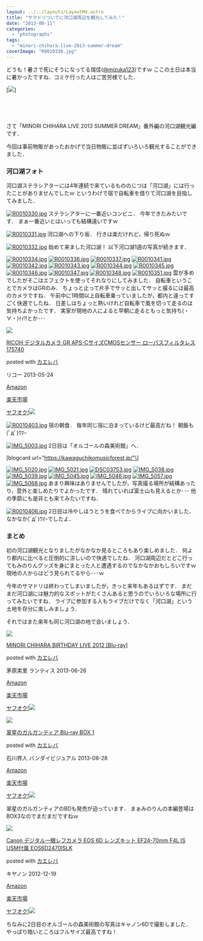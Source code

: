 ```yaml
---
layout: ../../layouts/LayoutMd.astro
title: "サマドリついでに河口湖周辺を観光してみた！"
date: "2013-08-11"
categories: 
  - "photographs"
tags: 
  - "minori-chihara-live-2013-summer-dream"
coverImage: "R0010336.jpg"
---
```


どうも！暑さで死にそうになってる瑞佳([@mizuka123](https://twitter.com/mizuka123))ですｗ ここの土日は本当に暑かったですね．コミケ行った人はご苦労様でした．

[![](http://capture.heartrails.com/150x130/shadow?//mizuka123.net/3950/)]

 

 

さて「MINORI CHIHARA LIVE 2013 SUMMER DREAM」番外編の河口湖観光編です．

今回は事前物販があったおかげで当日物販に並ばずいろいろ観光することができました．

### 河口湖フォト

河口湖ステラシアターには4年連続で来ているもののじつは「河口湖」には行ったことがありませんでしたｗ というわけで宿で自転車を借りて河口湖を目指してみました．

[![R0010330.jpg](/wp/images/9452258494_1f9814ea74_b.jpg)](http://www.flickr.com/photos/67522130@N08/9452258494/ "R0010330.jpg") ステラシアターに一番近いコンビニ． 今年できたみたいです． まぁ一番近いとはいっても結構遠いですｗ

[![R0010331.jpg](/wp/images/9452272078_3fe6a7097e_b.jpg)](http://www.flickr.com/photos/67522130@N08/9452272078/ "R0010331.jpg") 河口湖への下り坂． 行きは楽だけれど，帰り死ぬｗ

[![R0010332.jpg](/wp/images/9449489535_12510c1ee7_b.jpg)](http://www.flickr.com/photos/67522130@N08/9449489535/ "R0010332.jpg") 始めて来ました河口湖！ 以下河口湖1週の写真が続きます．

[![R0010334.jpg](/wp/images/9449490685_f14b5dff63_b.jpg)](http://www.flickr.com/photos/67522130@N08/9449490685/ "R0010334.jpg") [![R0010336.jpg](/wp/images/9452275938_21a238ecd6_b.jpg)](http://www.flickr.com/photos/67522130@N08/9452275938/ "R0010336.jpg") [![R0010337.jpg](/wp/images/9452277588_91129162c6_b.jpg)](http://www.flickr.com/photos/67522130@N08/9452277588/ "R0010337.jpg") [![R0010341.jpg](/wp/images/9449494561_da7b016817_b.jpg)](http://www.flickr.com/photos/67522130@N08/9449494561/ "R0010341.jpg") [![R0010342.jpg](/wp/images/9449496219_7927e0dbfa_b.jpg)](http://www.flickr.com/photos/67522130@N08/9449496219/ "R0010342.jpg") [![R0010343.jpg](/wp/images/9449497441_816d47e22d_b.jpg)](http://www.flickr.com/photos/67522130@N08/9449497441/ "R0010343.jpg") [![R0010344.jpg](/wp/images/9452283008_a32e189c8a_b.jpg)](http://www.flickr.com/photos/67522130@N08/9452283008/ "R0010344.jpg") [![R0010345.jpg](/wp/images/9449500333_333b9f43f9_b.jpg)](http://www.flickr.com/photos/67522130@N08/9449500333/ "R0010345.jpg") [![R0010346.jpg](/wp/images/9452285836_84d162b522_b.jpg)](http://www.flickr.com/photos/67522130@N08/9452285836/ "R0010346.jpg") [![R0010347.jpg](/wp/images/9449502663_4f764a29c0_b.jpg)](http://www.flickr.com/photos/67522130@N08/9449502663/ "R0010347.jpg") [![R0010348.jpg](/wp/images/9452288090_059c9da457_b.jpg)](http://www.flickr.com/photos/67522130@N08/9452288090/ "R0010348.jpg") [![R0010351.jpg](/wp/images/9449505779_1e27de7157_b.jpg)](http://www.flickr.com/photos/67522130@N08/9449505779/ "R0010351.jpg") 雲が多めでしたがそこはエフェクトを使ってそれなりにしてみました． 自転車ということでカメラはGRのみ． ちょっと止って片手でサッと出してサッと撮るには最高のカメラですね． 午前中に1時間以上自転車乗っていましたが，都内と違ってすごく快適でしたね． 日差しはちょっと熱いけれど自転車で風を切って走るのは気持ちよかったです． 実家が現地の人によると早朝に走るともっと気持ち(・∀・)ｲｲ!!とか･･･

[![](/wp/images/51l2yAOyf1L._SL160_.jpg)](https://www.amazon.co.jp/exec/obidos/ASIN/B00CE2V2VI/mizuka123-22/ref=nosim/)

[RICOH デジタルカメラ GR APS-CサイズCMOSセンサー ローパスフィルタレス 175740](https://www.amazon.co.jp/exec/obidos/ASIN/B00CE2V2VI/mizuka123-22/ref=nosim/)

posted with [カエレバ](http://kaereba.com)

リコー 2013-05-24

[Amazon](http://www.amazon.co.jp/gp/search?keywords=GR%20APS-C%83T%83C%83YCMOS%83Z%83%93%83T%81%5B%20%83%8D%81%5B%83p%83X&__mk_ja_JP=%83J%83%5E%83J%83i&tag=mizuka123-22 "アマゾン")

[楽天市場](http://hb.afl.rakuten.co.jp/hgc/032b53ee.4b34c5ee.0f4a541e.f440145e/?pc=http%3A%2F%2Fsearch.rakuten.co.jp%2Fsearch%2Fmall%2FGR%2520APS-C%25E3%2582%25B5%25E3%2582%25A4%25E3%2582%25BACMOS%25E3%2582%25BB%25E3%2583%25B3%25E3%2582%25B5%25E3%2583%25BC%2520%25E3%2583%25AD%25E3%2583%25BC%25E3%2583%2591%25E3%2582%25B9%2F-%2Ff.1-p.1-s.1-sf.0-st.A-v.2%3Fx%3D0%26scid%3Daf_ich_link_urltxt%26m%3Dhttp%3A%2F%2Fm.rakuten.co.jp%2F "楽天市場")

[ヤフオク!![](//ad.jp.ap.valuecommerce.com/servlet/gifbanner?sid=3066752&pid=881990645)](//ck.jp.ap.valuecommerce.com/servlet/referral?sid=3066752&pid=881990645&vc_url=http%3A%2F%2Fauctions.search.yahoo.co.jp%2Fsearch%3Fvo%3D%26ve%3D%26auccat%3D0%26aucminprice%3D%26aucmaxprice%3D%26aucmin_bidorbuy_price%3D%26aucmax_bidorbuy_price%3D%26loc_cd%3D0%26abatch%3D0%26istatus%3D0%26filtered%3D1%26ei%3DUTF-8%26tab_ex%3Dcommerce%26va%3DGR%2520APS-C%25E3%2582%25B5%25E3%2582%25A4%25E3%2582%25BACMOS%25E3%2582%25BB%25E3%2583%25B3%25E3%2582%25B5%25E3%2583%25BC%2520%25E3%2583%25AD%25E3%2583%25BC%25E3%2583%2591%25E3%2582%25B9 "ヤフオク!")

[![R0010403.jpg](/wp/images/9452336938_da99851427_b.jpg)](http://www.flickr.com/photos/67522130@N08/9452336938/ "R0010403.jpg") 宿の朝食． 毎年同じ宿に泊まっているけど最高だね！ 朝飯も(ﾟдﾟ)ｳﾏｰ

[![IMG_5003.jpg](/wp/images/9449557563_47b91a9e2d_b.jpg)](http://www.flickr.com/photos/67522130@N08/9449557563/ "IMG_5003.jpg") 2日目は「オルゴールの森美術館」へ．

\[blogcard url="https://kawaguchikomusicforest.jp/"\]

[![IMG_5020.jpg](/wp/images/9449574631_8c1d99138c_b.jpg)](http://www.flickr.com/photos/67522130@N08/9449574631/ "IMG_5020.jpg") [![IMG_5021.jpg](/wp/images/9452359788_f7aa491fe0_b.jpg)](http://www.flickr.com/photos/67522130@N08/9452359788/ "IMG_5021.jpg") [![DSC03753.jpg](/wp/images/9449577113_fd18f01802_b.jpg)](http://www.flickr.com/photos/67522130@N08/9449577113/ "DSC03753.jpg") [![IMG_5038.jpg](/wp/images/9449595661_cb2381b961_b.jpg)](http://www.flickr.com/photos/67522130@N08/9449595661/ "IMG_5038.jpg") [![IMG_5039.jpg](/wp/images/9449597143_4c2ee802e6_b.jpg)](http://www.flickr.com/photos/67522130@N08/9449597143/ "IMG_5039.jpg") [![IMG_5045.jpg](/wp/images/9452387594_2bf963b1c3_b.jpg)](http://www.flickr.com/photos/67522130@N08/9452387594/ "IMG_5045.jpg") [![IMG_5046.jpg](/wp/images/9449605153_5b1c0bc694_b.jpg)](http://www.flickr.com/photos/67522130@N08/9449605153/ "IMG_5046.jpg") [![IMG_5057.jpg](/wp/images/9452399254_b0e9cdd424_b.jpg)](http://www.flickr.com/photos/67522130@N08/9452399254/ "IMG_5057.jpg") [![IMG_5068.jpg](/wp/images/9452411756_e99a9488ee_b.jpg)](http://www.flickr.com/photos/67522130@N08/9452411756/ "IMG_5068.jpg") あまり興味はありませんでしたが，写真撮る場所が結構あったり，意外と楽しめたりでよかったです． 晴れていれば富士山も見えるとか･･･ 他の季節にも是非とも来てみたいですね．

[![R0010406.jpg](/wp/images/9452422072_68ea31e235_b.jpg)](http://www.flickr.com/photos/67522130@N08/9452422072/ "R0010406.jpg") 2日目は冷やしほうとうを食べてからライブに向かいました． なかなか(ﾟдﾟ)ｳﾏｰでしたよ．

### まとめ

初の河口湖観光となりましたがなかなか見るところもあり楽しめました． 何より都内に比べると圧倒的に涼しいので快適でしたね． 河口湖周辺だとどこ行ってもみのりんグッズを身にまとった人と遭遇するのでなかなかおもしろいですｗ 現地の人からはどう見られてるやら･･･ｗ

今年のサマドリは終わってしまいましたが，きっと来年もあるはずです． まだまだ河口湖には魅力的なスポットがたくさんあると思うのでいろいろな場所に行ってみたいですね． ライブに参加する人もライブだけでなく「河口湖」という土地を存分に楽しみましょう．

それではまた来年も同じ河口湖の地で会いましょう．

[![](/wp/images/41Vg8n1EPVL._SL160_.jpg)](https://www.amazon.co.jp/exec/obidos/ASIN/B00CDXLJTS/mizuka123-22/ref=nosim/)

[MINORI CHIHARA BIRTHDAY LIVE 2012 \[Blu-ray\]](https://www.amazon.co.jp/exec/obidos/ASIN/B00CDXLJTS/mizuka123-22/ref=nosim/)

posted with [カエレバ](http://kaereba.com)

茅原実里 ランティス 2013-06-26

[Amazon](http://www.amazon.co.jp/gp/search?keywords=MINORI%20CHIHARA%20BIRTHDAY%20LIVE%202012&__mk_ja_JP=%83J%83%5E%83J%83i&tag=mizuka123-22 "アマゾン")

[楽天市場](http://hb.afl.rakuten.co.jp/hgc/032b53ee.4b34c5ee.0f4a541e.f440145e/?pc=http%3A%2F%2Fsearch.rakuten.co.jp%2Fsearch%2Fmall%2FMINORI%2520CHIHARA%2520BIRTHDAY%2520LIVE%25202012%2F-%2Ff.1-p.1-s.1-sf.0-st.A-v.2%3Fx%3D0%26scid%3Daf_ich_link_urltxt%26m%3Dhttp%3A%2F%2Fm.rakuten.co.jp%2F "楽天市場")

[ヤフオク!![](//ad.jp.ap.valuecommerce.com/servlet/gifbanner?sid=3066752&pid=881990645)](//ck.jp.ap.valuecommerce.com/servlet/referral?sid=3066752&pid=881990645&vc_url=http%3A%2F%2Fauctions.search.yahoo.co.jp%2Fsearch%3Fvo%3D%26ve%3D%26auccat%3D0%26aucminprice%3D%26aucmaxprice%3D%26aucmin_bidorbuy_price%3D%26aucmax_bidorbuy_price%3D%26loc_cd%3D0%26abatch%3D0%26istatus%3D0%26filtered%3D1%26ei%3DUTF-8%26tab_ex%3Dcommerce%26va%3DMINORI%2520CHIHARA%2520BIRTHDAY%2520LIVE%25202012 "ヤフオク!")

[![](/wp/images/51Yx6bQefwL._SL160_.jpg)](https://www.amazon.co.jp/exec/obidos/ASIN/B00C2L1810/mizuka123-22/ref=nosim/)

[翠星のガルガンティア Blu-ray BOX 1](https://www.amazon.co.jp/exec/obidos/ASIN/B00C2L1810/mizuka123-22/ref=nosim/)

posted with [カエレバ](http://kaereba.com)

石川界人 バンダイビジュアル 2013-08-28

[Amazon](http://www.amazon.co.jp/gp/search?keywords=Blu-ray%20BOX%201&__mk_ja_JP=%83J%83%5E%83J%83i&tag=mizuka123-22 "アマゾン")

[楽天市場](http://hb.afl.rakuten.co.jp/hgc/032b53ee.4b34c5ee.0f4a541e.f440145e/?pc=http%3A%2F%2Fsearch.rakuten.co.jp%2Fsearch%2Fmall%2FBlu-ray%2520BOX%25201%2F-%2Ff.1-p.1-s.1-sf.0-st.A-v.2%3Fx%3D0%26scid%3Daf_ich_link_urltxt%26m%3Dhttp%3A%2F%2Fm.rakuten.co.jp%2F "楽天市場")

[ヤフオク!![](//ad.jp.ap.valuecommerce.com/servlet/gifbanner?sid=3066752&pid=881990645)](//ck.jp.ap.valuecommerce.com/servlet/referral?sid=3066752&pid=881990645&vc_url=http%3A%2F%2Fauctions.search.yahoo.co.jp%2Fsearch%3Fvo%3D%26ve%3D%26auccat%3D0%26aucminprice%3D%26aucmaxprice%3D%26aucmin_bidorbuy_price%3D%26aucmax_bidorbuy_price%3D%26loc_cd%3D0%26abatch%3D0%26istatus%3D0%26filtered%3D1%26ei%3DUTF-8%26tab_ex%3Dcommerce%26va%3DBlu-ray%2520BOX%25201 "ヤフオク!")

翠星のガルガンティアのBDも発売が迫っています． まぁみのりんの本編登場はBOX3なのでまだまだですねｗ

[![](/wp/images/51mqBe9RG4L._SL160_.jpg)](https://www.amazon.co.jp/exec/obidos/ASIN/B00A2I0RVC/mizuka123-22/ref=nosim/)

[Canon デジタル一眼レフカメラ EOS 6D レンズキット EF24-70mm F4L IS USM付属 EOS6D2470ISLK](https://www.amazon.co.jp/exec/obidos/ASIN/B00A2I0RVC/mizuka123-22/ref=nosim/)

posted with [カエレバ](http://kaereba.com)

キヤノン 2012-12-19

[Amazon](http://www.amazon.co.jp/gp/search?keywords=EF24-70mm%20F4L%20EOS6D2470ISLK&__mk_ja_JP=%83J%83%5E%83J%83i&tag=mizuka123-22 "アマゾン")

[楽天市場](http://hb.afl.rakuten.co.jp/hgc/032b53ee.4b34c5ee.0f4a541e.f440145e/?pc=http%3A%2F%2Fsearch.rakuten.co.jp%2Fsearch%2Fmall%2FEF24-70mm%2520F4L%2520EOS6D2470ISLK%2F-%2Ff.1-p.1-s.1-sf.0-st.A-v.2%3Fx%3D0%26scid%3Daf_ich_link_urltxt%26m%3Dhttp%3A%2F%2Fm.rakuten.co.jp%2F "楽天市場")

[ヤフオク!![](//ad.jp.ap.valuecommerce.com/servlet/gifbanner?sid=3066752&pid=881990645)](//ck.jp.ap.valuecommerce.com/servlet/referral?sid=3066752&pid=881990645&vc_url=http%3A%2F%2Fauctions.search.yahoo.co.jp%2Fsearch%3Fvo%3D%26ve%3D%26auccat%3D0%26aucminprice%3D%26aucmaxprice%3D%26aucmin_bidorbuy_price%3D%26aucmax_bidorbuy_price%3D%26loc_cd%3D0%26abatch%3D0%26istatus%3D0%26filtered%3D1%26ei%3DUTF-8%26tab_ex%3Dcommerce%26va%3DEF24-70mm%2520F4L%2520EOS6D2470ISLK "ヤフオク!")

ちなみに2日目のオルゴールの森美術館の写真はキャノン6Dで撮影しました． やっぱり暗いところはフルサイズ最高ですね！
